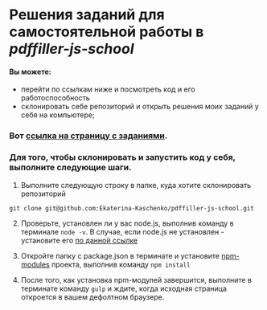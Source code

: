 # Решения заданий для самостоятельной работы в *pdffiller-js-school*

#### Вы можете:
- перейти по ссылкам ниже и посмотреть код и его работоспособность
- склонировать себе репозиторий и открыть решения моих заданий у себя на компьютере;

### Вот [ссылка на страницу с заданиями](https://ekaterina-kaschenko.github.io/pdffiller-js-school/).

### Для того, чтобы склонировать и запустить код у себя, выполните следующие шаги.
1. Выполните следующую строку в папке, куда хотите склонировать репозиторий 

```
git clone git@github.com:Ekaterina-Kaschenko/pdffiller-js-school.git
```

2. Проверьте, установлен ли у вас node.js, выполнив команду в терминале ``node -v``. В случае, если node.js не установлен - установите его [по данной ссылке](https://nodejs.org/en/)

3. Откройте папку с package.json в терминате и установите [npm-modules](https://www.npmjs.com/) проекта, выполнив команду ``npm install``

4. После того, как установка npm-модулей завершится, выполните в терминате команду ``gulp`` и ждите, когда исходная страница откроется в вашем дефолтном браузере.
